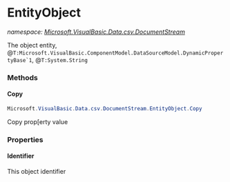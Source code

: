 ﻿# EntityObject
_namespace: [Microsoft.VisualBasic.Data.csv.DocumentStream](./index.md)_

The object entity, @``T:Microsoft.VisualBasic.ComponentModel.DataSourceModel.DynamicPropertyBase`1``, @``T:System.String``



### Methods

#### Copy
```csharp
Microsoft.VisualBasic.Data.csv.DocumentStream.EntityObject.Copy
```
Copy prop[erty value


### Properties

#### Identifier
This object identifier
